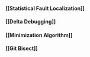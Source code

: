 #### [[Statistical Fault Localization]]

#### [[Delta Debugging]]

#### [[Minimization Algorithm]]

#### [[Git Bisect]]